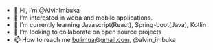- 👋 Hi, I’m @AlvinImbuka
- 👀 I’m interested in weba and mobile applications.
- 🌱 I’m currently learning Javascript(React), Spring-boot(Java), Kotlin
- 💞️ I’m looking to collaborate on open source projects
- 📫 How to reach me bulimua@gmail.com, @alvin_imbuka

<!---
Alvinimbua/Alvinimbua is a ✨ special ✨ repository because its `README.md` (this file) appears on your GitHub profile.
You can click the Preview link to take a look at your changes.
--->
